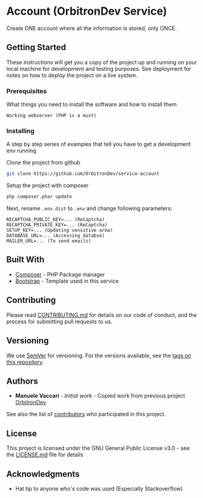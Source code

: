 # Account (OrbitronDev Service)

Create ONE account where all the information is stored, only ONCE.

## Getting Started

These instructions will get you a copy of the project up and running on your local machine for development and testing purposes. See deployment for notes on how to deploy the project on a live system.

### Prerequisites

What things you need to install the software and how to install them

```
Working webserver (PHP is a must)
```

### Installing

A step by step series of examples that tell you have to get a development env running

Clone the project from github

```bash
git clone https://github.com/OrbitronDev/service-account
```

Setup the project with composer

```bash
php composer.phar update
```

Next, rename `.env.dist` to `.env` and change following parameters:

```
RECAPTCHA_PUBLIC_KEY=... (ReCaptcha)
RECAPTCHA_PRIVATE_KEY=... (ReCaptcha)
SETUP_KEY=... (Updating sensitive area)
DATABASE_URL=... (Accessing databse)
MAILER_URL=... (To send emails)
```

## Built With

* [Composer](https://getcomposer.org/) - PHP Package manager
* [Bootstrap](https://getbootstrap.com/) - Template used in this service

## Contributing

Please read [CONTRIBUTING.md](CONTRIBUTING.md) for details on our code of conduct, and the process for submitting pull requests to us.

## Versioning

We use [SemVer](http://semver.org/) for versioning. For the versions available, see the [tags on this repository](https://github.com/OrbitronDev/service-account/tags). 

## Authors

* **Manuele Vaccari** - *Initial work* - Copied work from previous project [OrbitronDev](https://github.com/D3strukt0r/OrbitronDev)

See also the list of [contributors](https://github.com/OrbitronDev/service-account/contributors) who participated in this project.

## License

This project is licensed under the GNU General Public License v3.0 - see the [LICENSE.md](LICENSE.md) file for details

## Acknowledgments

* Hat tip to anyone who's code was used (Especially Stackoverflow)
